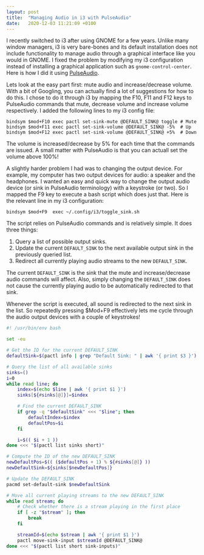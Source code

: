 ```yaml
---
layout: post
title:  "Managing Audio in i3 with PulseAudio"
date:   2020-12-03 11:21:09 +0100
---
```


I recently switched to i3 after using GNOME for a few years. Unlike many window
managers, i3 is very bare-bones and its default installation does not include
functionality to manage audio through a graphical interface like you would in
GNOME. I fixed the problem by modifying my i3 configuration instead of
installing a graphical application such as `gnome-control-center`. Here is how
I did it using
[PulseAudio](https://www.freedesktop.org/wiki/Software/PulseAudio/#:~:text=PulseAudio%20is%20a%20sound%20system,your%20application%20and%20your%20hardware.).

Lets look at the easy part first: mute audio and increase/decrease volume. With
a bit of Googling, you can actually find a lot of suggestions for how to do
this. I chose to do it through i3 by mapping the F10, F11 and F12 keys to
PulseAudio commands that mute, decrease volume and increase volume
respectively. I added the following lines to my i3 config file:

```
bindsym $mod+F10 exec pactl set-sink-mute @DEFAULT_SINK@ toggle # Mute
bindsym $mod+F11 exec pactl set-sink-volume @DEFAULT_SINK@ -5%  # Up
bindsym $mod+F12 exec pactl set-sink-volume @DEFAULT_SINK@ +5%  # Down
```

The volume is increased/decrease by 5% for each time that the commands are
issued. A small matter with PulseAudio is that you can actuall set the volume
above 100%!

A slightly harder problem I had was to changing the output device. For example,
my computer has two output devices for audio: a speaker and the headphones. I
wanted an easy and quick way to change the output audio device (or sink in
PulseAudio terminology) with a keystroke (or two). So I mapped the F9 key to
execute a bash script which does just that. Here is the relevant line in my i3
configuration:

```
bindsym $mod+F9  exec ~/.config/i3/toggle_sink.sh
```

The script relies on PulseAudio commands and is relatively simple. It does
three things:

1. Query a list of possible output sinks.
1. Update the current `DEFAULT_SINK` to the next available output sink in the
previously queried list.
1. Redirect all currently playing audio streams to the new `DEFAULT_SINK`.

The current `DEFAULT_SINK` is the sink that the mute and increase/decrease
audio commands will affect. Also, simply changing the `DEFAULT_SINK` does not
cause the currently playing audio to be automatically redirected to that sink.

Whenever the script is executed, all sound is redirected to the next sink in
the list. So repeatedly pressing $Mod+F9 effectively lets me cycle through the
audio output devices with a couple of keystrokes!

```bash
#! /usr/bin/env bash

set -eu

# Get the ID for the current DEFAULT_SINK
defaultSink=$(pactl info | grep "Default Sink: " | awk '{ print $3 }')

# Query the list of all available sinks
sinks=()
i=0
while read line; do
    index=$(echo $line | awk '{ print $1 }')
    sinks[${#sinks[@]}]=$index

    # Find the current DEFAULT_SINK
    if grep -q "$defaultSink" <<< "$line"; then
        defaultIndex=$index
        defaultPos=$i
    fi

    i=$(( $i + 1 ))
done <<< "$(pactl list sinks short)"

# Compute the ID of the new DEFAULT_SINK
newDefaultPos=$(( ($defaultPos + 1) % ${#sinks[@]} ))
newDefaultSink=${sinks[$newDefaultPos]}

# Update the DEFAULT_SINK
pacmd set-default-sink $newDefaultSink

# Move all current playing streams to the new DEFAULT_SINK
while read stream; do
    # Check whether there is a stream playing in the first place
    if [ -z "$stream" ]; then
        break
    fi

    streamId=$(echo $stream | awk '{ print $1 }')
    pactl move-sink-input $streamId @DEFAULT_SINK@
done <<< "$(pactl list short sink-inputs)"
```
